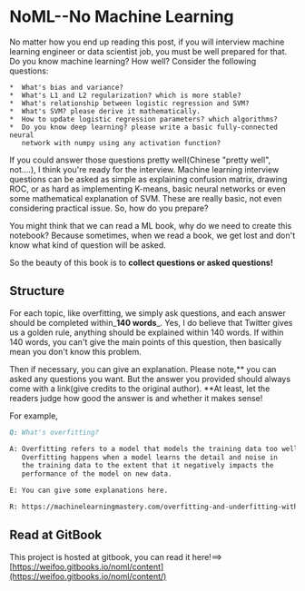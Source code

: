 # NoML--No Machine Learning

No matter how you end up reading this post, if you will interview machine learning engineer or data scientist job,
you must be well prepared for that. Do you know machine learning? How well?  Consider the following questions:

```
*  What's bias and variance?
*  What's L1 and L2 regularization? which is more stable?
*  What's relationship between logistic regression and SVM?
*  What's SVM? please derive it mathematically.
*  How to update logistic regression parameters? which algorithms? 
*  Do you know deep learning? please write a basic fully-connected neural 
   network with numpy using any activation function?

```
If you could answer those questions pretty well(Chinese "pretty well", not....), I think you're ready for the interview. 
Machine learning interview questions can be asked as simple as explaining confusion matrix, drawing ROC, or as hard as implementing K-means, basic neural networks or even some mathematical explanation of SVM. These are really basic, not even considering practical issue. So, how do you prepare?

You might think that we can read a ML book, why do we need to create this notebook? Because sometimes, when we read a book, we get lost and  don't know what kind of question will be asked.

So the beauty of this book is to **collect questions or asked questions!**

## Structure

For each topic, like overfitting, we simply ask questions, and each answer should be completed within_**140 words**_. Yes, I do believe that Twitter gives us a golden rule, anything should be explained within 140 words. If within 140 words,  you can't give the main points of this question, then basically mean you don't know this problem.

Then if necessary, you can give an explanation. Please note,** you can asked any questions you want.  But the answer you provided should always come with a link\(give credits to the original author\).  **At least, let the readers judge how good the answer is and whether it makes sense!

For example,

```markdown
Q: What's overfitting?

A: Overfitting refers to a model that models the training data too well.
   Overfitting happens when a model learns the detail and noise in 
   the training data to the extent that it negatively impacts the 
   performance of the model on new data.

E: You can give some explanations here.

R: https://machinelearningmastery.com/overfitting-and-underfitting-with-machine-learning-algorithms/
```

## Read at GitBook

This project is hosted at gitbook, you can read it here!==&gt;[https://weifoo.gitbooks.io/noml/content](https://weifoo.gitbooks.io/noml/content/)



